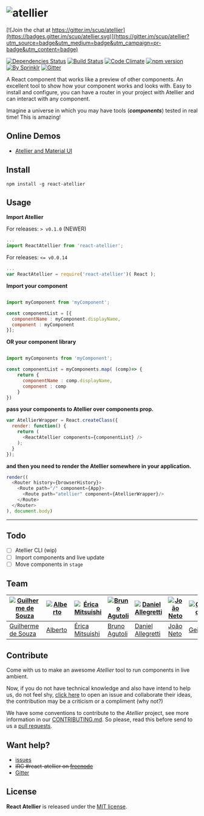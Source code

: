 # ![atellier](http://i.imgur.com/UvDJ8c5.jpg)

[![Join the chat at https://gitter.im/scup/atellier](https://badges.gitter.im/scup/atellier.svg)](https://gitter.im/scup/atellier?utm_source=badge&utm_medium=badge&utm_campaign=pr-badge&utm_content=badge)

[![Dependencies Status](https://david-dm.org/scup/atellier.svg)](https://david-dm.org/scup/Atellier)
[![Build Status](https://travis-ci.org/scup/atellier.svg?branch=development)](https://travis-ci.org/scup/atellier)
[![Code Climate](https://codeclimate.com/github/scup/Atellier/badges/gpa.svg)](https://codeclimate.com/github/scup/Atellier)
[![npm version](https://badge.fury.io/js/react-atellier.svg)](https://badge.fury.io/js/react-atellier)
[![By Sprinklr](https://img.shields.io/badge/by-Sprinklr-orange.svg)](http://developers.scup.com)
[![Gitter](https://badges.gitter.im/scup/atellier.svg)](https://gitter.im/scup/atellier?utm_source=badge&utm_medium=badge&utm_campaign=pr-badge)

A React component that works like a preview of other components. An excellent tool to show how your component works and looks with. Easy to install and configure, you can have a router in your project with Atellier and can interact with any component.

Imagine a universe in which you may have tools (***components***) tested in real time! This is amazing!

## Online Demos
* [Atellier and Material UI](http://scup.github.io/atellier/material-ui-atellier/)

## Install
```shell
npm install -g react-atellier
```

## Usage

**Import Atellier**

For releases: `> v0.1.0` (NEWER)
```javascript
...
import ReactAtellier from 'react-atellier';
```

For releases: `<= v0.0.14`
```javascript
...
var ReactAtellier = require('react-atellier')( React );

```

**Import your component**
```javascript

import myComponent from 'myComponent';

const componentList = [{
  componentName : myComponent.displayName,
  component : myComponent
}];

```
**OR your component library**
```javascript

import myComponents from 'myComponent';

const componentList = myComponents.map( (comp)=> {
    return {
      componentName : comp.displayName,
      component : comp
    }
})

```
**pass your components to Atellier over components prop.**
```javascript
var AtellierWrapper = React.createClass({
  render: function() {
    return (
      <ReactAtellier components={componentList} />
    );
  }
});
```
**and then you need to render the Atellier somewhere in your application.**
```javascript
render((
  <Router history={browserHistory}>
    <Route path="/" component={App}>
      <Route path="atellier" component={AtellierWrapper}/>
    </Route>
  </Router>
), document.body)
```



---







## Todo
- [ ] Atellier CLI (wip)
- [ ] Import components and live update
- [ ] Move components in `stage`

## Team

[![Guilherme de Souza](https://avatars1.githubusercontent.com/u/2624370?v=3&s=100)](https://github.com/guisouza) | [![Alberto](https://avatars1.githubusercontent.com/u/717537?v=3&s=100)](https://github.com/albertossilva) | [![Érica Mitsuishi](https://avatars2.githubusercontent.com/u/3091890?v=3&s=100)](https://github.com/mitsuishihidemi) | [![Bruno Agutoli](https://avatars2.githubusercontent.com/u/298845?v=3&s=100)](https://github.com/agutoli) | [![Daniel Allegretti](https://avatars1.githubusercontent.com/u/317584?v=3&s=100)](https://github.com/allegretti) | [![João Neto](https://avatars2.githubusercontent.com/u/547989?v=3&s=100)](https://github.com/allegretti) | [![Geison](https://avatars0.githubusercontent.com/u/4429874?v=3&s=100)](https://github.com/ojeison)
---|---|---|---|---|---|---|
[Guilherme de Souza](https://github.com/guisouza) | [Alberto](https://github.com/albertossilva) | [Érica Mitsuishi](https://github.com/mitsuishihidemi) | [Bruno Agutoli](https://github.com/agutoli) | [Daniel Allegretti](https://github.com/allegretti) | [João Neto](https://github.com/joaoneto) | [Geison](https://github.com/ogeison)

## Contribute
Come with us to make an awesome *Atellier* tool to run components in live ambient.

Now, if you do not have technical knowledge and also have intend to help us, do not feel shy, [click here](https://github.com/scup/Atellier/issues) to open an issue and collaborate their ideas, the contribution may be a criticism or a compliment (why not?)

We have some conventions to contribute to the *Atellier* project, see more information in our [CONTRIBUTING.md](CONTRIBUTING.md). So please, read this before send to us a [pull requests](https://github.com/scup/Atellier/pulls).

## Want help?
- [issues](https://github.com/scup/Atellier/issues)
- ~~IRC #react-atellier on [freenode](https://freenode.net/)~~
- [Gitter](https://gitter.im/scup/atellier?utm_source=badge&utm_medium=badge&utm_campaign=pr-badge)

## License

**React Atellier** is released under the
[MIT license](https://github.com/scup/atellier/blob/development/LICENSE.md).
